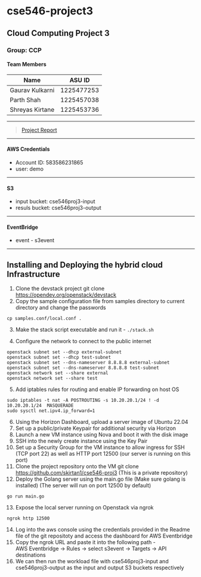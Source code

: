 # cse546-project3

## Cloud Computing Project 3

### Group: CCP

#### Team Members

| Name  | ASU ID  |
|---|---|
| Gaurav Kulkarni  |  1225477253 |
| Parth Shah | 1225457038 |
| Shreyas Kirtane | 1225453736 |

-----

> [Project Report](https://drive.google.com/file/d/1R3JobhemUxeN-MtCeG033-SPEk1DUwf4/view?usp=sharing)

-----

#### AWS Credentials

* Account ID: 583586231865
* user: demo

-----

#### S3

* input bucket: cse546proj3-input
* resuls bucket: cse546proj3-output

------
#### EventBridge

* event - s3event

------

## Installing and Deploying the hybrid cloud Infrastructure
1.	Clone the devstack project
git clone https://opendev.org/openstack/devstack
2.	Copy the sample configuration file from samples directory to current directory and change the passwords
```
cp samples.conf/local.conf .
```
3.	Make the stack script executable and run it - ```./stack.sh```

4.	Configure the network to connect to the public internet
```
openstack subnet set --dhcp external-subnet
openstack subnet set --dhcp test-subnet
openstack subnet set --dns-nameserver 8.8.8.8 external-subnet
openstack subnet set --dns-nameserver 8.8.8.8 test-subnet
openstack network set --share external
openstack network set --share test
```
5.	Add iptables rules for routing and enable IP forwarding on host OS
```
sudo iptables -t nat -A POSTROUTING -s 10.20.20.1/24 ! -d 10.20.20.1/24  MASQUERADE
sudo sysctl net.ipv4.ip_forward=1
```
6.	Using the Horizon Dashboard, upload a server image of Ubuntu 22.04
7.	Set up a public/private Keypair for additional security via Horizon
8.	Launch a new VM instance using Nova and boot it with the disk image
9.	SSH into the newly create instance using the Key Pair 
10.	Set up a Security Group for the VM instance to allow ingress for SSH (TCP port 22) as well as HTTP port 12500 (our server is running on this port)
11.	Clone the project repository onto the VM
git clone https://github.com/skirtan1/cse546-proj3 (This is a private repository)
12.	Deploy the Golang server using the main.go file (Make sure golang is installed) (The server will run on port 12500 by default)
```
go run main.go
```
13.	Expose the local server running on Openstack via ngrok
```
ngrok http 12500
```
14.	Log into the aws console using the credentials provided in the Readme file of the git repositoty and access the dashboard for AWS Eventbridge 
15.	Copy the ngrok URL and paste it into the following path -  
AWS Eventbridge -> Rules -> select s3event -> Targets -> API destinations
16.	We can then run the workload file with cse546proj3-input and cse546proj3-output as the input and output S3 buckets respectively

